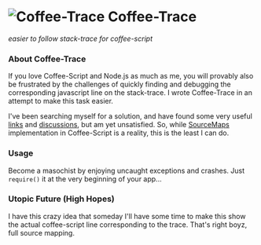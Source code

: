 ![Coffee-Trace](https://github.com/xenomuta/coffee-trace/raw/master/img/coffee-trace.png "Coffee-Trace")
Coffee-Trace
============
_easier to follow stack-trace for coffee-script_

### About Coffee-Trace
If you love Coffee-Script and Node.js as much as me, you will provably also be frustrated by the challenges of quickly finding and debugging the corresponding javascript line on the stack-trace. I wrote Coffee-Trace in an attempt to make this task easier.
 
I've been searching myself for a solution, and have found some very useful [links](http://www.adaltas.com/blog/2012/02/15/coffeescript-print-debug-line/ "Coffee script, how do I debug that damn js line?") and [discussions](https://github.com/jashkenas/coffee-script/issues/558 "links and discussions"), but am yet unsatisfied. So, while [SourceMaps](http://www.html5rocks.com/en/tutorials/developertools/sourcemaps/ "SourceMaps") implementation in Coffee-Script is a reality, this is the least I can do.

### Usage

Become a masochist by enjoying uncaught exceptions and crashes. Just `require()` it at the very beginning of your app...

### Utopic Future (High Hopes)

I have this crazy idea that someday I'll have some time to make this show the actual coffee-script line corresponding to the trace.
That's right boyz, full source mapping.
